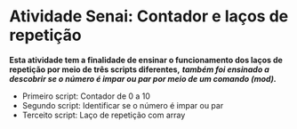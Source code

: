 # Atividade Senai: Contador e laços de repetição

**Esta atividade tem a finalidade de ensinar o funcionamento dos laços de repetição por meio de três scripts diferentes,**
***também foi ensinado a descobrir se o número é impar ou par por meio de um comando (mod).***

* Primeiro script: Contador de 0 a 10
* Segundo script: Identificar se o número é impar ou par
* Terceito script: Laço de repetição com array
